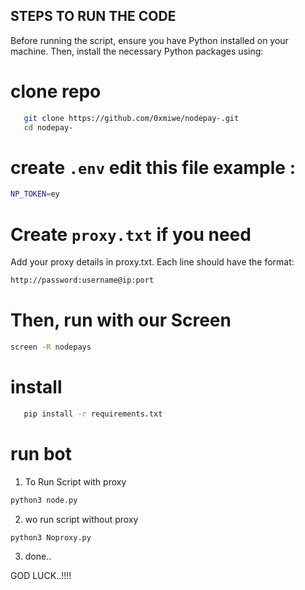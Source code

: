 ## STEPS TO RUN THE CODE 

Before running the script, ensure you have Python installed on your machine. Then, install the necessary Python packages using:

# clone repo
 ```sh
    git clone https://github.com/0xmiwe/nodepay-.git 
    cd nodepay-
 ```
# create `.env` edit this file example :
 ```sh
 NP_TOKEN=ey
 ```
# Create `proxy.txt` if you need
 Add your proxy details in proxy.txt. Each line should have the format:
 ```sh
 http://password:username@ip:port
 ```
# Then, run with our Screen
```sh
screen -R nodepays
```
# install 
```sh
   pip install -r requirements.txt
```
# run bot

 1. To Run Script with proxy
   ```sh
   python3 node.py
   ``` 
 2. wo run script without proxy
  ```sh
  python3 Noproxy.py
  ```
 3. done..

GOD LUCK..!!!!
